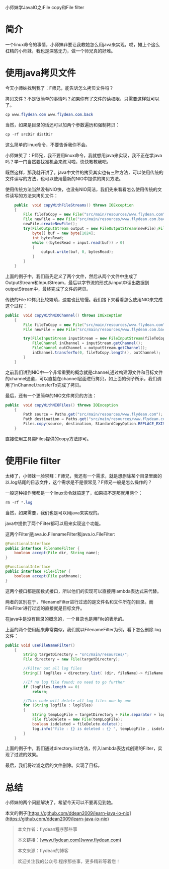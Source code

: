 小师妹学JavaIO之:File copy和File filter

# 简介

一个linux命令的事情，小师妹非要让我教她怎么用java来实现，哎，摊上个这么杠精的小师妹，我也是深感无力，做一个师兄真的好难。

# 使用java拷贝文件

今天小师妹找到我了：F师兄，能告诉怎么拷贝文件吗？

拷贝文件？不是很简单的事情吗？如果你有了文件的读权限，只需要这样就可以了。

~~~java
cp www.flydean.com www.flydean.com.back
~~~

当然，如果是目录的话还可以加两个参数遍历和强制拷贝：

~~~java
cp -rf srcDir distDir
~~~

这么简单的linux命令，不要告诉我你不会。

小师妹笑了：F师兄，我不要用linux命令，我就想用java来实现，我不正在学java吗？学一门当然要找准机会来练习啦，快快教教我吧。

既然这样，那我就开讲了。java中文件的拷贝其实也有三种方法，可以使用传统的文件读写的方法，也可以使用最新的NIO中提供的拷贝方法。

使用传统方法当然没有NIO快，也没有NIO简洁，我们先来看看怎么使用传统的文件读写的方法来拷贝文件：

~~~java
    public  void copyWithFileStreams() throws IOException
    {
        File fileToCopy = new File("src/main/resources/www.flydean.com");
        File newFile = new File("src/main/resources/www.flydean.com.back");
        newFile.createNewFile();
        try(FileOutputStream output = new FileOutputStream(newFile);FileInputStream input = new FileInputStream(fileToCopy)){
            byte[] buf = new byte[1024];
            int bytesRead;
            while ((bytesRead = input.read(buf)) > 0)
            {
                output.write(buf, 0, bytesRead);
            }
        }
    }
~~~

上面的例子中，我们首先定义了两个文件，然后从两个文件中生成了OutputStream和InputStream，最后以字节流的形式从input中读出数据到outputStream中，最终完成了文件的拷贝。

传统的File IO拷贝比较繁琐，速度也比较慢。我们接下来看看怎么使用NIO来完成这个过程：

~~~java
public  void copyWithNIOChannel() throws IOException
    {
        File fileToCopy = new File("src/main/resources/www.flydean.com");
        File newFile = new File("src/main/resources/www.flydean.com.back");

        try(FileInputStream inputStream = new FileInputStream(fileToCopy);FileOutputStream outputStream = new FileOutputStream(newFile)){
            FileChannel inChannel = inputStream.getChannel();
            FileChannel outChannel = outputStream.getChannel();
            inChannel.transferTo(0, fileToCopy.length(), outChannel);
        }
    }
~~~

之前我们讲到NIO中一个非常重要的概念就是channel,通过构建源文件和目标文件的channel通道，可以直接在channel层面进行拷贝，如上面的例子所示，我们调用了inChannel.transferTo完成了拷贝。

最后，还有一个更简单的NIO文件拷贝的方法：

~~~java
public  void copyWithNIOFiles() throws IOException
    {
        Path source = Paths.get("src/main/resources/www.flydean.com");
        Path destination = Paths.get("src/main/resources/www.flydean.com.back");
        Files.copy(source, destination, StandardCopyOption.REPLACE_EXISTING);
    }
~~~

直接使用工具类Files提供的copy方法即可。

# 使用File filter

太棒了，小师妹一脸崇拜：F师兄，我还有一个需求，就是想删除某个目录里面的以.log结尾的日志文件，这个需求是不是很常见？F师兄一般是怎么操作的？

一般这种操作我都是一个linux命令就搞定了，如果搞不定那就用两个：

~~~java
rm -rf *.log
~~~

当然，如果需要，我们也是可以用java来实现的。

java中提供了两个Filter都可以用来实现这个功能。

这两个Filter是java.io.FilenameFilter和java.io.FileFilter:

~~~java
@FunctionalInterface
public interface FilenameFilter {
    boolean accept(File dir, String name);
}
~~~

~~~java
@FunctionalInterface
public interface FileFilter {
    boolean accept(File pathname);
}
~~~

这两个接口都是函数式接口，所以他们的实现可以直接用lambda表达式来代替。

两者的区别在于，FilenameFilter进行过滤的是文件名和文件所在的目录。而FileFilter进行过滤的直接就是目标文件。

在java中是没有目录的概念的，一个目录也是用File的表示的。

上面的两个使用起来非常类似，我们就以FilenameFilter为例，看下怎么删除.log文件：

~~~java
public void useFileNameFilter()
    {
        String targetDirectory = "src/main/resources/";
        File directory = new File(targetDirectory);

        //Filter out all log files
        String[] logFiles = directory.list( (dir, fileName)-> fileName.endsWith(".log"));

        //If no log file found; no need to go further
        if (logFiles.length == 0)
            return;

        //This code will delete all log files one by one
        for (String logfile : logFiles)
        {
            String tempLogFile = targetDirectory + File.separator + logfile;
            File fileDelete = new File(tempLogFile);
            boolean isdeleted = fileDelete.delete();
            log.info("file : {} is deleted : {} ", tempLogFile , isdeleted);
        }
    }
~~~

上面的例子中，我们通过directory.list方法，传入lambda表达式创建的Filter，实现了过滤的效果。

最后，我们将过滤之后的文件删除。实现了目标。

# 总结

小师妹的两个问题解决了，希望今天可以不要再见到她。

本文的例子[https://github.com/ddean2009/learn-java-io-nio](https://github.com/ddean2009/learn-java-io-nio)

> 本文作者：flydean程序那些事
> 
> 本文链接：[www.flydean.com](www.flydean.com)
> 
> 本文来源：flydean的博客
> 
> 欢迎关注我的公众号:程序那些事，更多精彩等着您！


